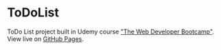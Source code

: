 # ToDoList
ToDo List project built in Udemy course <a href="https://www.udemy.com/the-web-developer-bootcamp">"The Web Developer Bootcamp"</a>. View live on <a href="https://westonludeke.github.io/ToDoList">GitHub Pages</a>.
